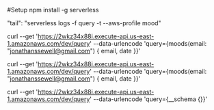 #Setup
npm install -g serverless

"tail": "serverless logs -f query -t --aws-profile mood"

curl --get 'https://2wkz34x88i.execute-api.us-east-1.amazonaws.com/dev/query' --data-urlencode 'query={moods(email: "jonathanssewell@gmail.com") { email, date }}'

curl --get 'https://2wkz34x88i.execute-api.us-east-1.amazonaws.com/dev/query' --data-urlencode 'query={moods(email: "jonathanssewell@gmail.com") { email, date }}'

curl --get 'https://2wkz34x88i.execute-api.us-east-1.amazonaws.com/dev/query' --data-urlencode 'query={\_\_schema {}}'
